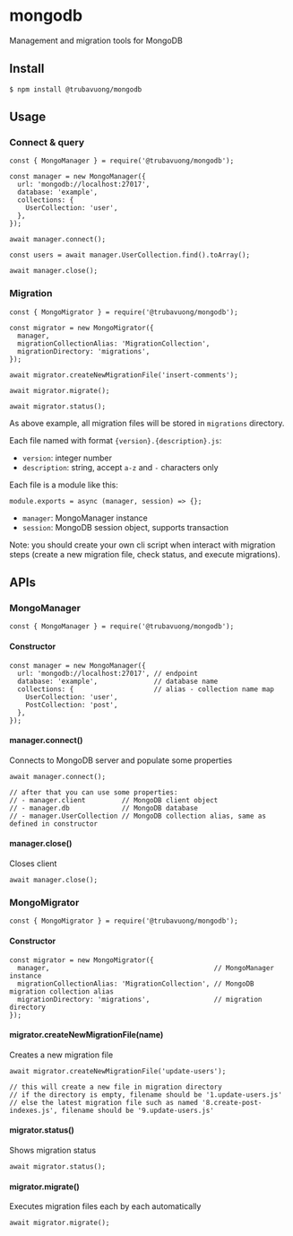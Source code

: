 # mongodb

Management and migration tools for MongoDB

## Install

```
$ npm install @trubavuong/mongodb
```

## Usage

### Connect & query

```
const { MongoManager } = require('@trubavuong/mongodb');

const manager = new MongoManager({
  url: 'mongodb://localhost:27017',
  database: 'example',
  collections: {
    UserCollection: 'user',
  },
});

await manager.connect();

const users = await manager.UserCollection.find().toArray();

await manager.close();
```

### Migration

```
const { MongoMigrator } = require('@trubavuong/mongodb');

const migrator = new MongoMigrator({
  manager,
  migrationCollectionAlias: 'MigrationCollection',
  migrationDirectory: 'migrations',
});

await migrator.createNewMigrationFile('insert-comments');

await migrator.migrate();

await migrator.status();
```

As above example, all migration files will be stored in `migrations` directory.

Each file named with format `{version}.{description}.js`:

- `version`: integer number
- `description`: string, accept `a-z` and `-` characters only

Each file is a module like this:

```
module.exports = async (manager, session) => {};
```

- `manager`: MongoManager instance
- `session`: MongoDB session object, supports transaction

Note: you should create your own cli script when interact with migration steps (create a new migration file, check status, and execute migrations).

## APIs

### MongoManager

```
const { MongoManager } = require('@trubavuong/mongodb');
```

#### Constructor

```
const manager = new MongoManager({
  url: 'mongodb://localhost:27017', // endpoint
  database: 'example',              // database name
  collections: {                    // alias - collection name map
    UserCollection: 'user',
    PostCollection: 'post',
  },
});
```

#### manager.connect()

Connects to MongoDB server and populate some properties

```
await manager.connect();

// after that you can use some properties:
// - manager.client         // MongoDB client object
// - manager.db             // MongoDB database
// - manager.UserCollection // MongoDB collection alias, same as defined in constructor
```

#### manager.close()

Closes client

```
await manager.close();
```

### MongoMigrator

```
const { MongoMigrator } = require('@trubavuong/mongodb');
```

#### Constructor

```
const migrator = new MongoMigrator({
  manager,                                         // MongoManager instance
  migrationCollectionAlias: 'MigrationCollection', // MongoDB migration collection alias
  migrationDirectory: 'migrations',                // migration directory
});
```

#### migrator.createNewMigrationFile(name)

Creates a new migration file

```
await migrator.createNewMigrationFile('update-users');

// this will create a new file in migration directory
// if the directory is empty, filename should be '1.update-users.js'
// else the latest migration file such as named '8.create-post-indexes.js', filename should be '9.update-users.js'
```

#### migrator.status()

Shows migration status

```
await migrator.status();
```

#### migrator.migrate()

Executes migration files each by each automatically

```
await migrator.migrate();
```
